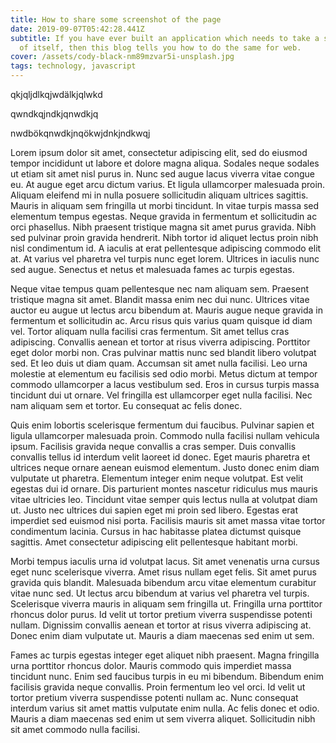 ```yaml
---
title: How to share some screenshot of the page
date: 2019-09-07T05:42:28.441Z
subtitle: If you have ever built an application which needs to take a screenshot
  of itself, then this blog tells you how to do the same for web.
cover: /assets/cody-black-nm89mzvar5i-unsplash.jpg
tags: technology, javascript
---
```

qkjqljdlkqjwdälkjqlwkd

qwndkqjndkjqnwdkjq

nwdbökqnwdkjnqökwjdnkjndkwqj



Lorem ipsum dolor sit amet, consectetur adipiscing elit, sed do eiusmod tempor incididunt ut labore et dolore magna aliqua. Sodales neque sodales ut etiam sit amet nisl purus in. Nunc sed augue lacus viverra vitae congue eu. At augue eget arcu dictum varius. Et ligula ullamcorper malesuada proin. Aliquam eleifend mi in nulla posuere sollicitudin aliquam ultrices sagittis. Mauris in aliquam sem fringilla ut morbi tincidunt. In vitae turpis massa sed elementum tempus egestas. Neque gravida in fermentum et sollicitudin ac orci phasellus. Nibh praesent tristique magna sit amet purus gravida. Nibh sed pulvinar proin gravida hendrerit. Nibh tortor id aliquet lectus proin nibh nisl condimentum id. A iaculis at erat pellentesque adipiscing commodo elit at. At varius vel pharetra vel turpis nunc eget lorem. Ultrices in iaculis nunc sed augue. Senectus et netus et malesuada fames ac turpis egestas.

Neque vitae tempus quam pellentesque nec nam aliquam sem. Praesent tristique magna sit amet. Blandit massa enim nec dui nunc. Ultrices vitae auctor eu augue ut lectus arcu bibendum at. Mauris augue neque gravida in fermentum et sollicitudin ac. Arcu risus quis varius quam quisque id diam vel. Tortor aliquam nulla facilisi cras fermentum. Sit amet tellus cras adipiscing. Convallis aenean et tortor at risus viverra adipiscing. Porttitor eget dolor morbi non. Cras pulvinar mattis nunc sed blandit libero volutpat sed. Et leo duis ut diam quam. Accumsan sit amet nulla facilisi. Leo urna molestie at elementum eu facilisis sed odio morbi. Metus dictum at tempor commodo ullamcorper a lacus vestibulum sed. Eros in cursus turpis massa tincidunt dui ut ornare. Vel fringilla est ullamcorper eget nulla facilisi. Nec nam aliquam sem et tortor. Eu consequat ac felis donec.

Quis enim lobortis scelerisque fermentum dui faucibus. Pulvinar sapien et ligula ullamcorper malesuada proin. Commodo nulla facilisi nullam vehicula ipsum. Facilisis gravida neque convallis a cras semper. Duis convallis convallis tellus id interdum velit laoreet id donec. Eget mauris pharetra et ultrices neque ornare aenean euismod elementum. Justo donec enim diam vulputate ut pharetra. Elementum integer enim neque volutpat. Est velit egestas dui id ornare. Dis parturient montes nascetur ridiculus mus mauris vitae ultricies leo. Tincidunt vitae semper quis lectus nulla at volutpat diam ut. Justo nec ultrices dui sapien eget mi proin sed libero. Egestas erat imperdiet sed euismod nisi porta. Facilisis mauris sit amet massa vitae tortor condimentum lacinia. Cursus in hac habitasse platea dictumst quisque sagittis. Amet consectetur adipiscing elit pellentesque habitant morbi.

Morbi tempus iaculis urna id volutpat lacus. Sit amet venenatis urna cursus eget nunc scelerisque viverra. Amet risus nullam eget felis. Sit amet purus gravida quis blandit. Malesuada bibendum arcu vitae elementum curabitur vitae nunc sed. Ut lectus arcu bibendum at varius vel pharetra vel turpis. Scelerisque viverra mauris in aliquam sem fringilla ut. Fringilla urna porttitor rhoncus dolor purus. Id velit ut tortor pretium viverra suspendisse potenti nullam. Dignissim convallis aenean et tortor at risus viverra adipiscing at. Donec enim diam vulputate ut. Mauris a diam maecenas sed enim ut sem.

Fames ac turpis egestas integer eget aliquet nibh praesent. Magna fringilla urna porttitor rhoncus dolor. Mauris commodo quis imperdiet massa tincidunt nunc. Enim sed faucibus turpis in eu mi bibendum. Bibendum enim facilisis gravida neque convallis. Proin fermentum leo vel orci. Id velit ut tortor pretium viverra suspendisse potenti nullam ac. Nunc consequat interdum varius sit amet mattis vulputate enim nulla. Ac felis donec et odio. Mauris a diam maecenas sed enim ut sem viverra aliquet. Sollicitudin nibh sit amet commodo nulla facilisi.